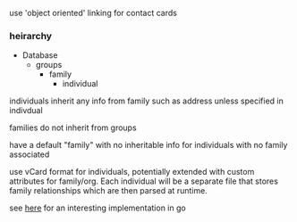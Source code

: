 use 'object oriented' linking for contact cards

### heirarchy
-   Database
    -   groups
        -   family
            -   individual
      
individuals inherit any info from family such as address unless specified in indivdual

families do not inherit from groups

have a default "family" with no inheritable info for individuals with no family associated

use vCard format for individuals, potentially extended with custom attributes for family/org. Each individual will be a separate file that stores family relationships which are then parsed at runtime.

see [here](https://bitbucket.org/llg/vcard/src/0e49bd16f106aee45261d8c9eea53c6dd057d557/vcard.go?at=default&fileviewer=file-view-default) for an interesting implementation in go

